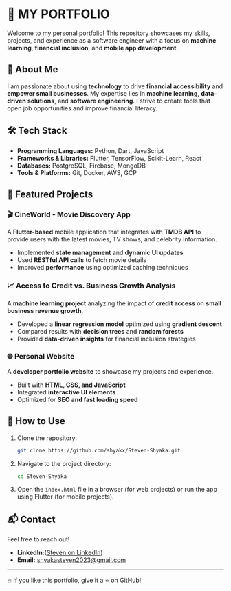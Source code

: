 # 🚀 MY PORTFOLIO

Welcome to my personal portfolio! This repository showcases my skills, projects, and experience as a software engineer with a focus on **machine learning**, **financial inclusion**, and **mobile app development**.

## 🌟 About Me
I am passionate about using **technology** to drive **financial accessibility** and **empower small businesses**. My expertise lies in **machine learning**, **data-driven solutions**, and **software engineering**. I strive to create tools that open job opportunities and improve financial literacy.

## 🛠️ Tech Stack
- **Programming Languages:** Python, Dart, JavaScript
- **Frameworks & Libraries:** Flutter, TensorFlow, Scikit-Learn, React
- **Databases:** PostgreSQL, Firebase, MongoDB
- **Tools & Platforms:** Git, Docker, AWS, GCP

## 📌 Featured Projects

### 🎬 CineWorld - Movie Discovery App
A **Flutter-based** mobile application that integrates with **TMDB API** to provide users with the latest movies, TV shows, and celebrity information.
- Implemented **state management** and **dynamic UI updates**
- Used **RESTful API calls** to fetch movie details
- Improved **performance** using optimized caching techniques

### 📈 Access to Credit vs. Business Growth Analysis
A **machine learning project** analyzing the impact of **credit access** on **small business revenue growth**.
- Developed a **linear regression model** optimized using **gradient descent**
- Compared results with **decision trees** and **random forests**
- Provided **data-driven insights** for financial inclusion strategies

### 🌐 Personal Website
A **developer portfolio website** to showcase my projects and experience.
- Built with **HTML, CSS, and JavaScript**
- Integrated **interactive UI elements**
- Optimized for **SEO and fast loading speed**

## 📜 How to Use
1. Clone the repository:
   ```bash
   git clone https://github.com/shyakx/Steven-Shyaka.git
   ```
2. Navigate to the project directory:
   ```bash
   cd Steven-Shyaka
   ```
3. Open the `index.html` file in a browser (for web projects) or run the app using Flutter (for mobile projects).

## 📬 Contact
Feel free to reach out!
- **LinkedIn:**([Steven on LinkedIn](https://www.linkedin.com/in/steven-shyaka-b0700a26a?utm_source=share&utm_campaign=share_via&utm_content=profile&utm_medium=ios_app))
- **Email:** shyakasteven2023@gmail.com

---

🔥 If you like this portfolio, give it a ⭐ on GitHub!